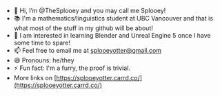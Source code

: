 - 👋 Hi, I’m @TheSplooey and you may call me Splooey! 
- 📚 I'm a mathematics/linguistics student at UBC Vancouver and that is what most of the stuff in my github will be about!
- 👀 I am interested in learning Blender and Unreal Engine 5 once I have some time to spare!
- 📫 Feel free to email me at splooeyotter@gmail.com 
- 😄 Pronouns: he/they
- ⚡ Fun fact: I'm a furry, the proof is trivial.
- More links on [https://splooeyotter.carrd.co/](https://splooeyotter.carrd.co/)
<!---
TheSplooey/TheSplooey is a ✨ special ✨ repository because its `README.md` (this file) appears on your GitHub profile.
You can click the Preview link to take a look at your changes.
--->
